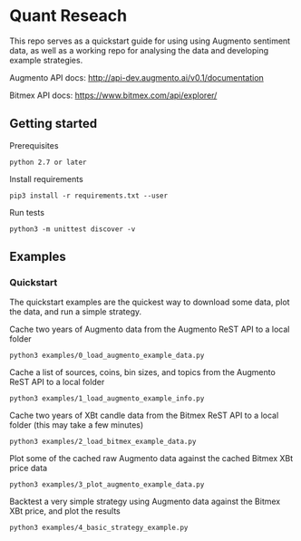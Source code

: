 # Quant Reseach

This repo serves as a quickstart guide for using using Augmento sentiment data, as well as a working repo for analysing the data and developing example strategies.

Augmento API docs: http://api-dev.augmento.ai/v0.1/documentation

Bitmex API docs: https://www.bitmex.com/api/explorer/

## Getting started

Prerequisites

	python 2.7 or later

Install requirements

	pip3 install -r requirements.txt --user

Run tests

	python3 -m unittest discover -v

## Examples

### Quickstart

The quickstart examples are the quickest way to download some data, plot the data, and run a simple strategy.

Cache two years of Augmento data from the Augmento ReST API to a local folder

	python3 examples/0_load_augmento_example_data.py

Cache a list of sources, coins, bin sizes, and topics from the Augmento ReST API to a local folder

	python3 examples/1_load_augmento_example_info.py

Cache two years of XBt candle data from the Bitmex ReST API to a local folder (this may take a few minutes)

	python3 examples/2_load_bitmex_example_data.py

Plot some of the cached raw Augmento data against the cached Bitmex XBt price data

	python3 examples/3_plot_augmento_example_data.py

Backtest a very simple strategy using Augmento data against the Bitmex XBt price, and plot the results

	python3 examples/4_basic_strategy_example.py

